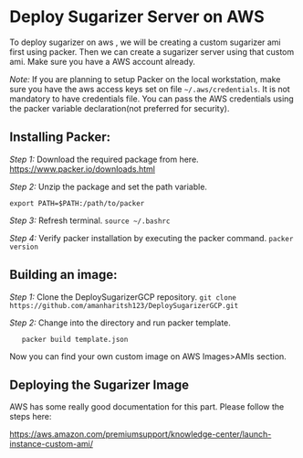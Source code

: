 # Deploy Sugarizer Server on AWS

To deploy sugarizer on aws , we will be creating a custom sugarizer ami first using packer. Then we can create a sugarizer server using that custom ami. Make sure you have a AWS account already.

*Note:* If you are planning to setup Packer on the local workstation, make sure you have the aws access keys set on file ```~/.aws/credentials```. It is not mandatory to have credentials file. You can pass the AWS credentials using the packer variable declaration(not preferred for security).

## Installing Packer:

*Step 1:* Download the required package from here. https://www.packer.io/downloads.html

*Step 2:* Unzip the package and set the path variable.

```export PATH=$PATH:/path/to/packer```

*Step 3:* Refresh terminal.
```source ~/.bashrc``` 

*Step 4:* Verify packer installation by executing the packer command.
```packer version```

## Building an image:

*Step 1:* Clone the DeploySugarizerGCP repository.
``` git clone https://github.com/amanharitsh123/DeploySugarizerGCP.git ```

*Step 2:* Change into the directory and run packer template.
```cd DeploySugarizerGCP
   packer build template.json
```
Now you can find your own custom image on AWS Images>AMIs section.

## Deploying the Sugarizer Image

AWS has some really good documentation for this part. Please follow the steps here:

https://aws.amazon.com/premiumsupport/knowledge-center/launch-instance-custom-ami/



